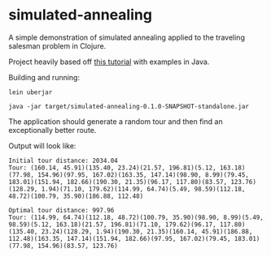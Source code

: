 # simulated-annealing

A simple demonstration of simulated annealing applied to the traveling salesman problem in Clojure. 

Project heavily based off [this tutorial](http://www.theprojectspot.com/tutorial-post/simulated-annealing-algorithm-for-beginners/6) with examples in Java.

Building and running:

```
lein uberjar

java -jar target/simulated-annealing-0.1.0-SNAPSHOT-standalone.jar
```

The application should generate a random tour and then find an exceptionally better route.

Output will look like:

```
Initial tour distance: 2034.04
Tour: (160.14, 45.91)(135.40, 23.24)(21.57, 196.81)(5.12, 163.18)(77.98, 154.96)(97.95, 167.02)(163.35, 147.14)(98.90, 8.99)(79.45, 183.01)(151.94, 182.66)(190.30, 21.35)(96.17, 117.80)(83.57, 123.76)(128.29, 1.94)(71.10, 179.62)(114.99, 64.74)(5.49, 98.59)(112.18, 48.72)(100.79, 35.90)(186.88, 112.48)

Optimal tour distance: 997.96
Tour: (114.99, 64.74)(112.18, 48.72)(100.79, 35.90)(98.90, 8.99)(5.49, 98.59)(5.12, 163.18)(21.57, 196.81)(71.10, 179.62)(96.17, 117.80)(135.40, 23.24)(128.29, 1.94)(190.30, 21.35)(160.14, 45.91)(186.88, 112.48)(163.35, 147.14)(151.94, 182.66)(97.95, 167.02)(79.45, 183.01)(77.98, 154.96)(83.57, 123.76)
```
